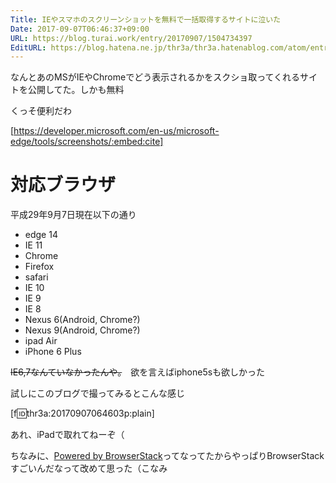 ```yaml
---
Title: IEやスマホのスクリーンショットを無料で一括取得するサイトに泣いた
Date: 2017-09-07T06:46:37+09:00
URL: https://blog.turai.work/entry/20170907/1504734397
EditURL: https://blog.hatena.ne.jp/thr3a/thr3a.hatenablog.com/atom/entry/8599973812295690952
---
```


なんとあのMSがIEやChromeでどう表示されるかをスクショ取ってくれるサイトを公開してた。しかも無料

くっそ便利だわ

[https://developer.microsoft.com/en-us/microsoft-edge/tools/screenshots/:embed:cite]

# 対応ブラウザ

平成29年9月7日現在以下の通り

- edge 14
- IE 11
- Chrome
- Firefox
- safari
- IE 10
- IE 9
- IE 8
- Nexus 6(Android, Chrome?)
- Nexus 9(Android, Chrome?)
- ipad Air
- iPhone 6 Plus

~~IE6,7なんていなかったんや。~~　欲を言えばiphone5sも欲しかった

試しにこのブログで撮ってみるとこんな感じ

[f:id:thr3a:20170907064603p:plain]

あれ、iPadで取れてねーぞ（


ちなみに、[Powered by BrowserStack](https://www.browserstack.com/)ってなってたからやっぱりBrowserStackすごいんだなって改めて思った（こなみ
